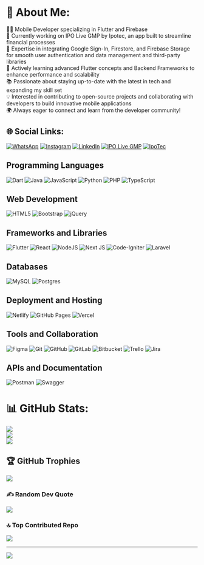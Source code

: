 # 💫 About Me:
👨‍💻 Mobile Developer specializing in Flutter and Firebase<br>🚀 Currently working on IPO Live GMP by Ipotec, an app built to streamline financial processes<br>🔑 Expertise in integrating Google Sign-In, Firestore, and Firebase Storage for smooth user authentication and data management and third-party libraries<br>🌱 Actively learning advanced Flutter concepts and Backend Frameworks to enhance performance and scalability<br>📚 Passionate about staying up-to-date with the latest in tech and expanding my skill set<br>💡 Interested in contributing to open-source projects and collaborating with developers to build innovative mobile applications<br>🌍 Always eager to connect and learn from the developer community!


## 🌐 Social Links:
[![WhatsApp](https://img.shields.io/badge/WhatsApp-Contact-green?logo=whatsapp)](https://wa.me/918764485661) [![Instagram](https://img.shields.io/badge/Instagram-%23E4405F.svg?logo=Instagram&logoColor=white)](https://instagram.com/harsh_gupta.29) [![LinkedIn](https://img.shields.io/badge/LinkedIn-%230077B5.svg?logo=linkedin&logoColor=white)](https://linkedin.com/in/harsh-gupta2901) [![IPO Live GMP](https://img.shields.io/badge/IpoTec%20Live%20Gmp-8A2BE2)](https://play.google.com/store/apps/details?id=com.ipotec) [![IpoTec](https://img.shields.io/badge/IpoTec-8A2BE2)](https://ipotec.in/)

## Programming Languages
![Dart](https://img.shields.io/badge/dart-%230175C2.svg?style=for-the-badge&logo=dart&logoColor=white) ![Java](https://img.shields.io/badge/java-%23ED8B00.svg?style=for-the-badge&logo=openjdk&logoColor=white) ![JavaScript](https://img.shields.io/badge/javascript-%23323330.svg?style=for-the-badge&logo=javascript&logoColor=%23F7DF1E) ![Python](https://img.shields.io/badge/python-3670A0?style=for-the-badge&logo=python&logoColor=ffdd54) ![PHP](https://img.shields.io/badge/php-%23777BB4.svg?style=for-the-badge&logo=php&logoColor=white) ![TypeScript](https://img.shields.io/badge/typescript-%23007ACC.svg?style=for-the-badge&logo=typescript&logoColor=white)

## Web Development
![HTML5](https://img.shields.io/badge/html5-%23E34F26.svg?style=for-the-badge&logo=html5&logoColor=white) ![Bootstrap](https://img.shields.io/badge/bootstrap-%238511FA.svg?style=for-the-badge&logo=bootstrap&logoColor=white) ![jQuery](https://img.shields.io/badge/jquery-%230769AD.svg?style=for-the-badge&logo=jquery&logoColor=white)

## Frameworks and Libraries
![Flutter](https://img.shields.io/badge/Flutter-%2302569B.svg?style=for-the-badge&logo=Flutter&logoColor=white) ![React](https://img.shields.io/badge/react-%2320232a.svg?style=for-the-badge&logo=react&logoColor=%2361DAFB) ![NodeJS](https://img.shields.io/badge/node.js-6DA55F?style=for-the-badge&logo=node.js&logoColor=white) ![Next JS](https://img.shields.io/badge/Next-black?style=for-the-badge&logo=next.js&logoColor=white) ![Code-Igniter](https://img.shields.io/badge/CodeIgniter-%23EF4223.svg?style=for-the-badge&logo=codeIgniter&logoColor=white) ![Laravel](https://img.shields.io/badge/laravel-%23FF2D20.svg?style=for-the-badge&logo=laravel&logoColor=white)

## Databases
![MySQL](https://img.shields.io/badge/mysql-4479A1.svg?style=for-the-badge&logo=mysql&logoColor=white) ![Postgres](https://img.shields.io/badge/postgres-%23316192.svg?style=for-the-badge&logo=postgresql&logoColor=white)

## Deployment and Hosting
![Netlify](https://img.shields.io/badge/netlify-%23000000.svg?style=for-the-badge&logo=netlify&logoColor=#00C7B7) ![GitHub Pages](https://img.shields.io/badge/github%20pages-121013?style=for-the-badge&logo=github&logoColor=white) ![Vercel](https://img.shields.io/badge/vercel-%23000000.svg?style=for-the-badge&logo=vercel&logoColor=white)

## Tools and Collaboration
![Figma](https://img.shields.io/badge/figma-%23F24E1E.svg?style=for-the-badge&logo=figma&logoColor=white) ![Git](https://img.shields.io/badge/git-%23F05033.svg?style=for-the-badge&logo=git&logoColor=white) ![GitHub](https://img.shields.io/badge/github-%23121011.svg?style=for-the-badge&logo=github&logoColor=white) ![GitLab](https://img.shields.io/badge/gitlab-%23181717.svg?style=for-the-badge&logo=gitlab&logoColor=white) ![Bitbucket](https://img.shields.io/badge/bitbucket-%230047B3.svg?style=for-the-badge&logo=bitbucket&logoColor=white) ![Trello](https://img.shields.io/badge/Trello-%23026AA7.svg?style=for-the-badge&logo=Trello&logoColor=white) ![Jira](https://img.shields.io/badge/jira-%230A0FFF.svg?style=for-the-badge&logo=jira&logoColor=white)

## APIs and Documentation
![Postman](https://img.shields.io/badge/Postman-FF6C37?style=for-the-badge&logo=postman&logoColor=white) ![Swagger](https://img.shields.io/badge/-Swagger-%23Clojure?style=for-the-badge&logo=swagger&logoColor=white)


# 📊 GitHub Stats:
![](https://github-readme-stats.vercel.app/api?username=Harshgupta2902&theme=github_dark&hide_border=false&include_all_commits=false&count_private=true)<br/>
![](https://github-readme-streak-stats.herokuapp.com/?user=Harshgupta2902&theme=github_dark&hide_border=false)<br/>
![](https://github-readme-stats.vercel.app/api/top-langs/?username=Harshgupta2902&theme=github_dark&hide_border=false&include_all_commits=false&count_private=true&layout=compact)

## 🏆 GitHub Trophies
![](https://github-profile-trophy.vercel.app/?username=Harshgupta2902&theme=radical&no-frame=false&no-bg=false&margin-w=4)

### ✍️ Random Dev Quote
![](https://quotes-github-readme.vercel.app/api?type=horizontal&theme=radical)

### 🔝 Top Contributed Repo
![](https://github-contributor-stats.vercel.app/api?username=Harshgupta2902&limit=5&theme=github_dark&combine_all_yearly_contributions=true)

---
[![](https://visitcount.itsvg.in/api?id=Harshgupta2902&icon=5&color=0)](https://visitcount.itsvg.in)

<!-- Proudly created with GPRM ( https://gprm.itsvg.in ) -->
